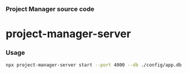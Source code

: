 ### Project Manager source code

# project-manager-server

### Usage

```bash
npx project-manager-server start --port 4000 --db ./config/app.db
```
